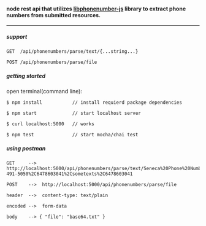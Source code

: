 #### node rest api that utilizes [libphonenumber-js](https://github.com/catamphetamine/libphonenumber-js) library to extract phone numbers from submitted resources.

---

##### support

```
GET  /api/phonenumbers/parse/text/{...string...}

POST /api/phonenumbers/parse/file
```

##### getting started

open terminal(command line):

```
$ npm install           // install requierd package dependencies

$ npm start             // start localhost server

$ curl localhost:5000   // works

$ npm test              // start mocha/chai test
```

##### using postman

```
GET     -->  http://localhost:5000/api/phonenumbers/parse/text/Seneca%20Phone%20Number%3A%20416-491-5050%2C6478603041%2Csometexts%2C6478603041
```

```
POST    -->  http://localhost:5000/api/phonenumbers/parse/file

header  -->  content-type: text/plain

encoded -->  form-data

body    --> { "file": "base64.txt" }
```
